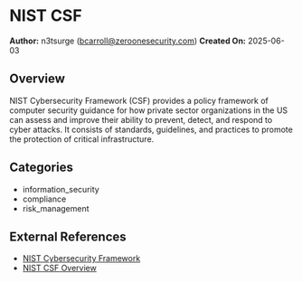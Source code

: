 # NIST CSF

**Author:** n3tsurge (bcarroll@zeroonesecurity.com)
**Created On:** 2025-06-03

## Overview

NIST Cybersecurity Framework (CSF) provides a policy framework of computer security guidance for how private sector organizations in the US can assess and improve their ability to prevent, detect, and respond to cyber attacks. It consists of standards, guidelines, and practices to promote the protection of critical infrastructure.

## Categories
- information_security
- compliance
- risk_management
## External References
- [NIST Cybersecurity Framework](https://www.nist.gov/cyberframework)
- [NIST CSF Overview](https://www.nist.gov/cyberframework/overview)